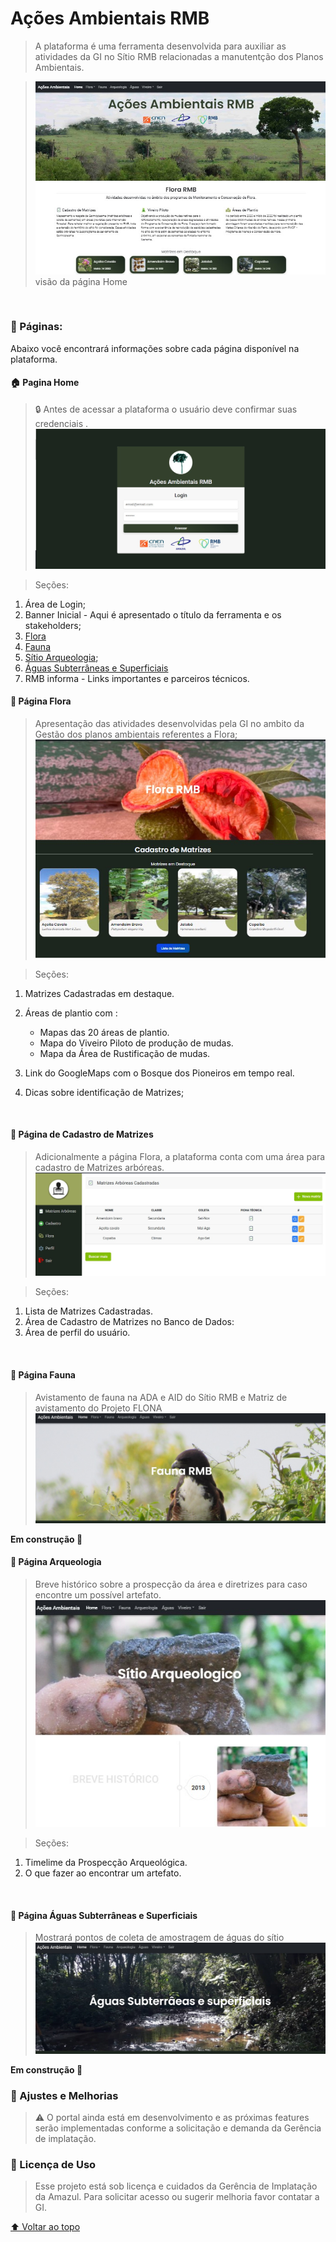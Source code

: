 <h1 id='acoes'>Ações Ambientais RMB</h1>

> A plataforma é uma ferramenta desenvolvida para auxiliar as atividades da GI no Sítio RMB relacionadas a manutentção dos Planos Ambientais.

> <img src=".\capaParaReadme.jpg" alt="Page inicial"> visão da página Home

<br/>
<h3> 📁 Páginas:</h3>
Abaixo você encontrará informações sobre cada página disponível na plataforma.

<h4> 🏠 Pagina Home</h4>

> 🔒 Antes de acessar a plataforma o usuário deve confirmar suas credenciais .
> <img src='./capaLogin.jpg'/>

> Seções:

1. Área de Login;
2. Banner Inicial - Aqui é apresentado o título da ferramenta e os stakeholders;
3. <a href='#flora'>Flora</a>
4. <a href='#fauna'>Fauna</a>
5. <a href='arqueologia'>Sítio Arqueologia</a>;
6. <a href='#aguas'>Águas Subterrâneas e Superficiais</a>
7. RMB informa - Links importantes e parceiros técnicos.
   <br/>

<h4 id='flora'>📗 Página Flora</h4>

> Apresentação das atividades desenvolvidas pela GI no ambito da Gestão dos planos ambientais referentes a Flora;
> <img src='./capaFlora.jpg'/>

> Seções:

1.  Matrizes Cadastradas em destaque.

2.  Áreas de plantio com :

    - Mapas das 20 áreas de plantio.
    - Mapa do Viveiro Piloto de produção de mudas.
    - Mapa da Área de Rustificação de mudas.

3.  Link do GoogleMaps com o Bosque dos Pioneiros em tempo real.

4.  Dicas sobre identificação de Matrizes;

   <br/>
<h4 id='cadastro'>📗 Página de Cadastro de Matrizes</h4>

> Adicionalmente a página Flora, a plataforma conta com uma área para cadastro de Matrizes arbóreas.
> <img src='./capaCadastroArboreo.jpg'/>

> Seções:

1.  Lista de Matrizes Cadastradas.
2.  Área de Cadastro de Matrizes no Banco de Dados:
3.  Área de perfil do usuário.

<br/>
<h4 id='fauna'>📗 Página Fauna</h4>

> Avistamento de fauna na ADA e AID do Sítio RMB e Matriz de avistamento do Projeto FLONA
> <img src='./capaFauna.jpg'/>

<b>Em construção 🚧</b>
<br/>

<h4>📗 Página Arqueologia</h4>

> Breve histórico sobre a prospecção da área e diretrizes para caso encontre um possível artefato.
> <img src='./capaArqueologia.jpg'/>

> Seções:

1. Timelime da Prospecção Arqueológica.
2. O que fazer ao encontrar um artefato.

<br/>
<h4 id='aguas'>📗 Página Águas Subterrâneas e Superficiais</h4>

> Mostrará pontos de coleta de amostragem de águas do sítio
> <img src='./capaAguas.jpg'/>

<b>Em construção 🚧</b>
<br/>

<h3>🔧 Ajustes e Melhorias</h3>

> ⚠️ O portal ainda está em desenvolvimento e as próximas features serão implementadas conforme a solicitação e demanda da Gerência de implatação.

<h3>📝 Licença de Uso</h3>

> Esse projeto está sob licença e cuidados da Gerência de Implatação da Amazul. Para solicitar acesso ou sugerir melhoria favor contatar a GI.

[⬆ Voltar ao topo](#acoes)<br>

